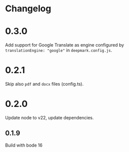 # Changelog

# 0.3.0

Add support for Google Translate as engine configured by `translationEngine: "google"` in `deepmark.config.js`.

# 0.2.1

Skip also `pdf` and `docx` files (config.ts).

# 0.2.0

Update node to v22, update dependencies.

## 0.1.9

Build with bode 16